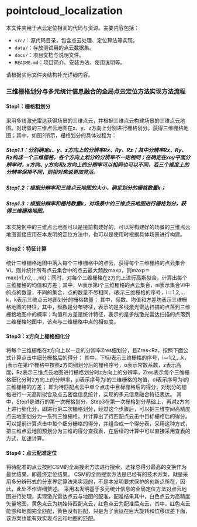 # pointcloud_localization

本文件夹用于点云定位相关的代码与资源。主要内容包括：

- `src/`：源代码目录，包含点云处理、定位算法等实现。
- `data/`：存放测试用的点云数据集。
- `docs/`：项目文档与说明文件。
- `README.md`：项目简介、安装方法、使用说明等。

请根据实际文件夹结构补充详细内容。


### 三维栅格划分与多元统计信息融合的全局点云定位方法实现方法流程
#### Step1：栅格粗划分
采用多线激光雷达获得场景的三维点云，并根据三维点云构建场景的三维点云地图。对场景的三维点云地图在x、y、z方向上分别进行栅格划分，获得三维栅格地图；其中，如图2所示，栅格划分的具体过程为：
##### Step1.1：分别确定x、y、z方向上的分辨率Rx、Ry、Rz；其中分辨率Rx、Ry、Rz构成一个三维栅格，各个方向上划分的分辨率不一定相同；在确定在xoy平面分辨率时，x方向、y方向和z方向上的分辨率可以相同也可以不同，若三个维度上的分辨率保持不同，则相对来说更加灵活。
##### Step1.2：根据分辨率和三维点云地图的大小，确定划分的栅格数量k；
##### Step1.3：根据分辨率和栅格数量k，对场景中的三维点云地图进行栅格划分，获得三维栅格地图。
本实施例中的三维点云地图可以是提前构建好的，可以将构建好的场景的三维点云地图直接应用在本发明的定位方法中，也可以是使用时根据具体场景进行构建。
####  Step2：特征计算
统计三维栅格地图中落入每个三维栅格中的点云，获得每个三维栅格的点云集合Vi，则并统计所有点云集合中的点云最大频数maxp，则maxp＝max{n1,n2,…,nk}；同时，对每个三维栅格在z方向上进行高斯拟合，计算出每个三维栅格的均值和方差；其中，Vi表示第i个三维栅格的点云集合，ni表示集合Vi中的点的数量，不同的集合，点的数量不尽相同，i表示三维栅格的序号，i＝1,2,…k，k表示三维点云地图划分的栅格数量；
其中，频数、均值和方差均表示三维栅格地图的特征，其中，频数是分布特征，表示的是多线激光雷达扫描的点落到三维栅格地图中的概率；均值和方差是统计特征，表示的是多线激光雷达扫描的点落到三维栅格地图中，该点与三维栅格中点的相似度。
#### Step3：z方向上栅格细化分
将每个三维栅格在z方向上以一定的分辨率Zres细划分，且Zres<Rz，按照下面公式计算点击中细分栅格后的得分：
其中，下标i表示三维栅格的序号，i＝1,2,…k，j表示在第i个栅格中按照z方向细划分后的栅格序号，α表示常数系数，z表示高度，Rz表示三维点云地图进行栅格划分时z方向上的分辨率，Zres表示每个三维栅格细化分时z方向上的分辨率，μi表示序号为i的三维栅格的均值，σi表示序号为i的三维栅格的方差；
即为待匹配点云中单个点击中目标栅格后的得分，对划分的栅格进行一元高斯拟合及点云密度信息统计，实现的多元信息融合特征表达。
其中，Step1是进行的第一次栅格划分，Step3在第一次栅格划分基础上，再对z方向上进行细化分，即进行第二次栅格划分，经过这个步骤后，可以把三维空间高精度点云地图划分为一系列三维栅格，并计算出了待匹配点云击中目标栅格后的得分。
可以提前计算点击中每个细分栅格的得分，并组合成一个得分表，采用这种方式，把三维点云地图预划分为三维的得分查找表，在后续的计算中可以直接采用查表的方式，加速计算。
#### Step4：点云配准定位
将待配准的点云按照CSM的全局搜索方法进行搜索，选择总得分最高的变换作为最优结果，即最终定位结果。
CSM的全局搜索方法是已经有的技术方案，就是采用多分辨形式的分支界定算法来实现的，不是本发明要求保护的创新点所在，因此，此处不作详细赘述。
采用本发明基于多元统计信息的全局定位方法对点云地图进行处理，实现激光雷达点云与地图的配准，配准结果其中，白色点云为高精度矢量地图，黄色点云为初始待匹配点云，红色点云为配准后点云，其中，红色点云能够和地图完全匹配，黄色没有匹配，只是为了表征在巨大旋转和位移误差下面，该方案也能有效实现点云和地图的匹配。


[PCL]: https://pointclouds.org/
[open3d]: https://www.open3d.org/